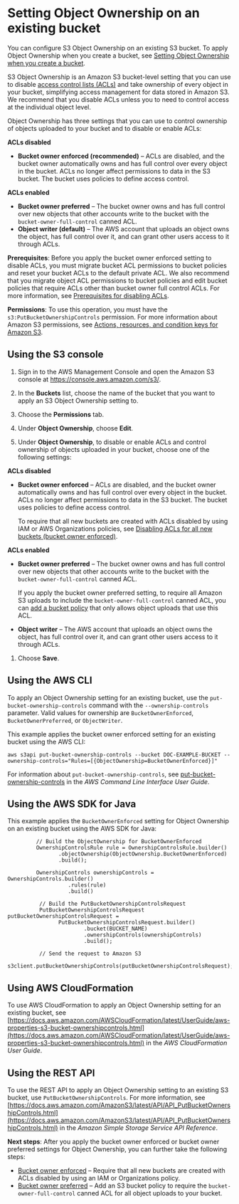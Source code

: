 # Setting Object Ownership on an existing bucket<a name="object-ownership-existing-bucket"></a>

You can configure S3 Object Ownership on an existing S3 bucket\. To apply Object Ownership when you create a bucket, see [Setting Object Ownership when you create a bucket](object-ownership-new-bucket.md)\.

S3 Object Ownership is an Amazon S3 bucket\-level setting that you can use to disable [access control lists \(ACLs\)](acl-overview.md) and take ownership of every object in your bucket, simplifying access management for data stored in Amazon S3\. We recommend that you disable ACLs unless you to need to control access at the individual object level\. 

Object Ownership has three settings that you can use to control ownership of objects uploaded to your bucket and to disable or enable ACLs:

**ACLs disabled**
+ **Bucket owner enforced \(recommended\)** – ACLs are disabled, and the bucket owner automatically owns and has full control over every object in the bucket\. ACLs no longer affect permissions to data in the S3 bucket\. The bucket uses policies to define access control\.

**ACLs enabled**
+ **Bucket owner preferred** – The bucket owner owns and has full control over new objects that other accounts write to the bucket with the `bucket-owner-full-control` canned ACL\. 
+ **Object writer \(default\)** – The AWS account that uploads an object owns the object, has full control over it, and can grant other users access to it through ACLs\.

**Prerequisites**: Before you apply the bucket owner enforced setting to disable ACLs, you must migrate bucket ACL permissions to bucket policies and reset your bucket ACLs to the default private ACL\. We also recommend that you migrate object ACL permissions to bucket policies and edit bucket policies that require ACLs other than bucket owner full control ACLs\. For more information, see [Prerequisites for disabling ACLs](object-ownership-migrating-acls-prerequisites.md)\.

**Permissions**: To use this operation, you must have the `s3:PutBucketOwnershipControls` permission\. For more information about Amazon S3 permissions, see [Actions, resources, and condition keys for Amazon S3](list_amazons3.md)\. 

## Using the S3 console<a name="add-object-ownership"></a>

1. Sign in to the AWS Management Console and open the Amazon S3 console at [https://console\.aws\.amazon\.com/s3/](https://console.aws.amazon.com/s3/)\.

1. In the **Buckets** list, choose the name of the bucket that you want to apply an S3 Object Ownership setting to\.

1. Choose the **Permissions** tab\.

1. Under **Object Ownership**, choose **Edit**\.

1. Under **Object Ownership**, to disable or enable ACLs and control ownership of objects uploaded in your bucket, choose one of the following settings:

**ACLs disabled**
   + **Bucket owner enforced** – ACLs are disabled, and the bucket owner automatically owns and has full control over every object in the bucket\. ACLs no longer affect permissions to data in the S3 bucket\. The bucket uses policies to define access control\.

     To require that all new buckets are created with ACLs disabled by using IAM or AWS Organizations policies, see [Disabling ACLs for all new buckets \(bucket owner enforced\)](ensure-object-ownership.md#object-ownership-requiring-bucket-owner-enforced)\.

**ACLs enabled**
   + **Bucket owner preferred** – The bucket owner owns and has full control over new objects that other accounts write to the bucket with the `bucket-owner-full-control` canned ACL\. 

     If you apply the bucket owner preferred setting, to require all Amazon S3 uploads to include the `bucket-owner-full-control` canned ACL, you can [add a bucket policy](ensure-object-ownership.md#ensure-object-ownership-bucket-policy) that only allows object uploads that use this ACL\.
   + **Object writer** – The AWS account that uploads an object owns the object, has full control over it, and can grant other users access to it through ACLs\.

1. Choose **Save**\.

## Using the AWS CLI<a name="object-ownership-existing-bucket-cli"></a>

To apply an Object Ownership setting for an existing bucket, use the `put-bucket-ownership-controls` command with the `--ownership-controls` parameter\. Valid values for ownership are `BucketOwnerEnforced`, `BucketOwnerPreferred`, or `ObjectWriter`\.

This example applies the bucket owner enforced setting for an existing bucket using the AWS CLI:

```
aws s3api put-bucket-ownership-controls --bucket DOC-EXAMPLE-BUCKET --ownership-controls="Rules=[{ObjectOwnership=BucketOwnerEnforced}]"
```

For information about `put-bucket-ownership-controls`, see [put\-bucket\-ownership\-controls](https://awscli.amazonaws.com/v2/documentation/api/latest/reference/s3api/put-bucket-ownership-controls.html) in the *AWS Command Line Interface User Guide*\. 

## Using the AWS SDK for Java<a name="object-ownership-existing-bucket-sdk-java"></a>

This example applies the `BucketOwnerEnforced` setting for Object Ownership on an existing bucket using the AWS SDK for Java:

```
         // Build the ObjectOwnership for BucketOwnerEnforced
         OwnershipControlsRule rule = OwnershipControlsRule.builder()
                .objectOwnership(ObjectOwnership.BucketOwnerEnforced)
                .build();

         OwnershipControls ownershipControls = OwnershipControls.builder()
                   .rules(rule)
                   .build()

          // Build the PutBucketOwnershipControlsRequest
          PutBucketOwnershipControlsRequest putBucketOwnershipControlsRequest =
                PutBucketOwnershipControlsRequest.builder()
                        .bucket(BUCKET_NAME)
                        .ownershipControls(ownershipControls)
                        .build();
                        
          // Send the request to Amazon S3 
          s3client.putBucketOwnershipControls(putBucketOwnershipControlsRequest);
```

## Using AWS CloudFormation<a name="object-ownership-existing-bucket-cfn"></a>

To use AWS CloudFormation to apply an Object Ownership setting for an existing bucket, see [https://docs.aws.amazon.com/AWSCloudFormation/latest/UserGuide/aws-properties-s3-bucket-ownershipcontrols.html](https://docs.aws.amazon.com/AWSCloudFormation/latest/UserGuide/aws-properties-s3-bucket-ownershipcontrols.html) in the *AWS CloudFormation User Guide*\.

## Using the REST API<a name="object-ownership-existing-bucket-rest-api"></a>

To use the REST API to apply an Object Ownership setting to an existing S3 bucket, use `PutBucketOwnershipControls`\. For more information, see [https://docs.aws.amazon.com/AmazonS3/latest/API/API_PutBucketOwnershipControls.html](https://docs.aws.amazon.com/AmazonS3/latest/API/API_PutBucketOwnershipControls.html) in the *Amazon Simple Storage Service API Reference*\.

**Next steps**: After you apply the bucket owner enforced or bucket owner preferred settings for Object Ownership, you can further take the following steps:
+ [Bucket owner enforced](ensure-object-ownership.md#object-ownership-requiring-bucket-owner-enforced) – Require that all new buckets are created with ACLs disabled by using an IAM or Organizations policy\. 
+ [Bucket owner preferred](ensure-object-ownership.md#ensure-object-ownership-bucket-policy) – Add an S3 bucket policy to require the `bucket-owner-full-control` canned ACL for all object uploads to your bucket\.